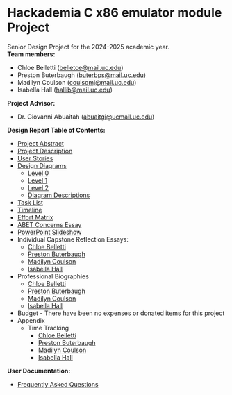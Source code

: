 # Hackademia C x86 emulator module Project

Senior Design Project for the 2024-2025 academic year.  
**Team members:**
+ Chloe Belletti ([belletce@mail.uc.edu](mailto:belletce@mail.uc.edu))
+ Preston Buterbaugh ([buterbps@mail.uc.edu](mailto:buterbps@mail.uc.edu))
+ Madilyn Coulson ([coulsomj@mail.uc.edu](mailto:coulsomj@mail.uc.edu))
+ Isabella Hall ([hallib@mail.uc.edu](mailto:hallib@mail.uc.edu))

**Project Advisor:**
+ Dr. Giovanni Abuaitah ([abuaitgi@ucmail.uc.edu](mailto:abuaitgi@ucmail.uc.edu))

**Design Report Table of Contents:**
+ [Project Abstract](Project%20Abstract.md)
+ [Project Description](Project-Description.md)
+ [User Stories](User_Stories.md)
+ [Design Diagrams](design-diagrams)
  + [Level 0](design-diagrams/D0-design-diagram.png)
  + [Level 1](design-diagrams/D1-design-diagram.png)
  + [Level 2](design-diagrams/D2-design-diagram.png)
  + [Diagram Descriptions](design-diagrams/Design%20Diagram%20Descriptions.pdf)
+ [Task List](project-management/TaskList.md)
+ [Timeline](project-management/timeline.xlsx)
+ [Effort Matrix](project-management/effort-matrix.xlsx)
+ [ABET Concerns Essay](homework-essays/Assignment%20%237%20-%20Project%20Constraints%20Final.pdf)
+ [PowerPoint Slideshow](Hackademia%20Presentation.pptx)
+ Individual Capstone Reflection Essays:
  + [Chloe Belletti](homework-essays/Individual%20Capstone%20Assessment%20-%20Chloe%20Belletti.pdf)
  + [Preston Buterbaugh](homework-essays/Individual-Capstone-Assessment-Preston-Buterbaugh.pdf)
  + [Madilyn Coulson](homework-essays/Individual%20Capstone%20Assessment%20-%20Madilyn%20Coulson.pdf)
  + [Isabella Hall](homework-essays/Individual-Capstone-Assessment-Isabella-Hall.pdf)
+ Professional Biographies
  + [Chloe Belletti](Biographies/Chloe%20Belletti.md)
  + [Preston Buterbaugh](Biographies/Preston%20Buterbaugh.md)
  + [Madilyn Coulson](Biographies/Madilyn%20Coulson.md)
  + [Isabella Hall](Biographies/Isabella%20Hall.md)
+ Budget - There have been no expenses or donated items for this project
+ Appendix
  + Time Tracking
    + [Chloe Belletti](project-management/time-tracking/Chloe-Belletti.xlsx)
    + [Preston Buterbaugh](project-management/time-tracking/Preston-Buterbaugh.xlsx)
    + [Madilyn Coulson](project-management/time-tracking/Madilyn-Coulson.xlsx)
    + [Isabella Hall](project-management/time-tracking/Isabella-Hall.xlsx)

**User Documentation:**
+ [Frequently Asked Questions](user-documentation/FrequentlyAskedQuestions.md)